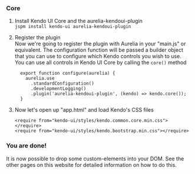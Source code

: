 ### Core

1. Install Kendo UI Core and the aurelia-kendoui-plugin  
`jspm install kendo-ui aurelia-kendoui-plugin`

2. Register the plugin  
Now we're going to register the plugin with Aurelia in your "main.js" or equivalent. The configuration function will be passed a builder object that you can use to configure which Kendo controls you wish to use. You can use all controls in Kendo UI Core by calling the `core()` method

    ```
      export function configure(aurelia) {
        aurelia.use
          .standardConfiguration()
          .developmentLogging()
          .plugin('aurelia-kendoui-plugin', (kendo) => kendo.core());
      }
    ```

3. Now let's open up "app.html" and load Kendo's CSS files

    ```
    <require from="kendo-ui/styles/kendo.common.core.min.css"></require>
    <require from="kendo-ui/styles/kendo.bootstrap.min.css"></require>
    ```


### You are done!
It is now possible to drop some custom-elements into your DOM. See the other pages on this website for detailed information on how to do this.
